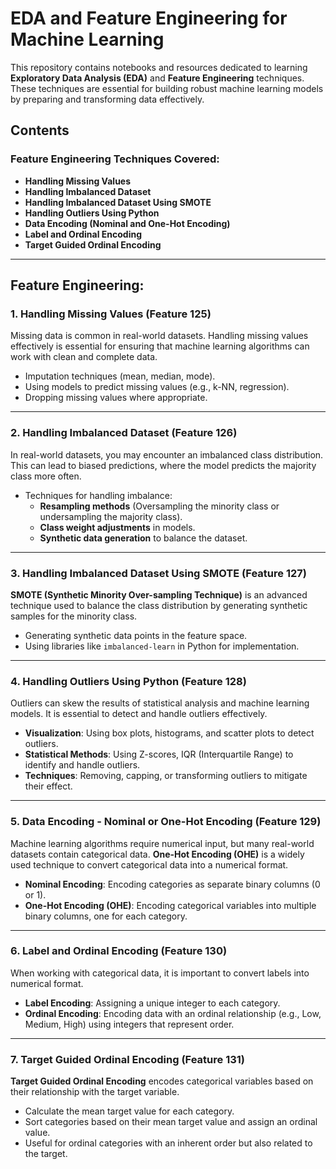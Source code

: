 # EDA and Feature Engineering for Machine Learning

This repository contains notebooks and resources dedicated to learning **Exploratory Data Analysis (EDA)** and **Feature Engineering** techniques. These techniques are essential for building robust machine learning models by preparing and transforming data effectively.

## Contents

### Feature Engineering Techniques Covered:
- **Handling Missing Values**
- **Handling Imbalanced Dataset**
- **Handling Imbalanced Dataset Using SMOTE**
- **Handling Outliers Using Python**
- **Data Encoding (Nominal and One-Hot Encoding)**
- **Label and Ordinal Encoding**
- **Target Guided Ordinal Encoding**

---

## Feature Engineering:

### 1. **Handling Missing Values** (Feature **125**)
Missing data is common in real-world datasets. Handling missing values effectively is essential for ensuring that machine learning algorithms can work with clean and complete data.

- Imputation techniques (mean, median, mode).
- Using models to predict missing values (e.g., k-NN, regression).
- Dropping missing values where appropriate.

---

### 2. **Handling Imbalanced Dataset** (Feature **126**)
In real-world datasets, you may encounter an imbalanced class distribution. This can lead to biased predictions, where the model predicts the majority class more often.

- Techniques for handling imbalance:
  - **Resampling methods** (Oversampling the minority class or undersampling the majority class).
  - **Class weight adjustments** in models.
  - **Synthetic data generation** to balance the dataset.

---

### 3. **Handling Imbalanced Dataset Using SMOTE** (Feature **127**)
**SMOTE (Synthetic Minority Over-sampling Technique)** is an advanced technique used to balance the class distribution by generating synthetic samples for the minority class.

- Generating synthetic data points in the feature space.
- Using libraries like `imbalanced-learn` in Python for implementation.

---

### 4. **Handling Outliers Using Python** (Feature **128**)
Outliers can skew the results of statistical analysis and machine learning models. It is essential to detect and handle outliers effectively.

- **Visualization**: Using box plots, histograms, and scatter plots to detect outliers.
- **Statistical Methods**: Using Z-scores, IQR (Interquartile Range) to identify and handle outliers.
- **Techniques**: Removing, capping, or transforming outliers to mitigate their effect.

---

### 5. **Data Encoding - Nominal or One-Hot Encoding** (Feature **129**)
Machine learning algorithms require numerical input, but many real-world datasets contain categorical data. **One-Hot Encoding (OHE)** is a widely used technique to convert categorical data into a numerical format.

- **Nominal Encoding**: Encoding categories as separate binary columns (0 or 1).
- **One-Hot Encoding (OHE)**: Encoding categorical variables into multiple binary columns, one for each category.

---

### 6. **Label and Ordinal Encoding** (Feature **130**)
When working with categorical data, it is important to convert labels into numerical format.

- **Label Encoding**: Assigning a unique integer to each category.
- **Ordinal Encoding**: Encoding data with an ordinal relationship (e.g., Low, Medium, High) using integers that represent order.

---

### 7. **Target Guided Ordinal Encoding** (Feature **131**)
**Target Guided Ordinal Encoding** encodes categorical variables based on their relationship with the target variable.

- Calculate the mean target value for each category.
- Sort categories based on their mean target value and assign an ordinal value.
- Useful for ordinal categories with an inherent order but also related to the target.
